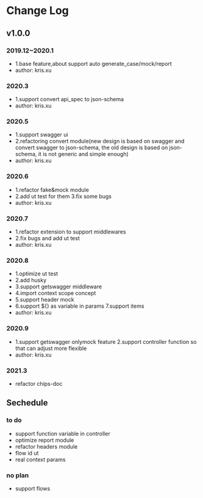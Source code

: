 # Change Log

## v1.0.0

### 2019.12~2020.1

- 1.base feature,about support auto generate_case/mock/report
- author: kris.xu

### 2020.3

- 1.support convert api_spec to json-schema
- author: kris.xu

### 2020.5

- 1.support swagger ui
- 2.refactoring convert module(new design is based on swagger and convert swagger to json-schema, the old design is based on json-schema, it is not generic and simple enough)
- author: kris.xu

### 2020.6

- 1.refactor fake&mock module
- 2.add ut test for them 3.fix some bugs
- author: kris.xu

### 2020.7

- 1.refactor extension to support middlewares
- 2.fix bugs and add ut test
- author: kris.xu

### 2020.8

- 1.optimize ut test
- 2.add husky
- 3.support getswagger middleware
- 4.import context scope concept
- 5.support header mock
- 6.support ${} as variable in params 7.support items
- author: kris.xu

### 2020.9

- 1.support getswagger onlymock feature 2.support controller function so that can adjust more flexible
- author: kris.xu

### 2021.3

- refactor chips-doc

## Sechedule

### to do

- support function variable in controller
- optimize report module
- refactor headers module
- flow id ut
- real context params

### no plan

- support flows
